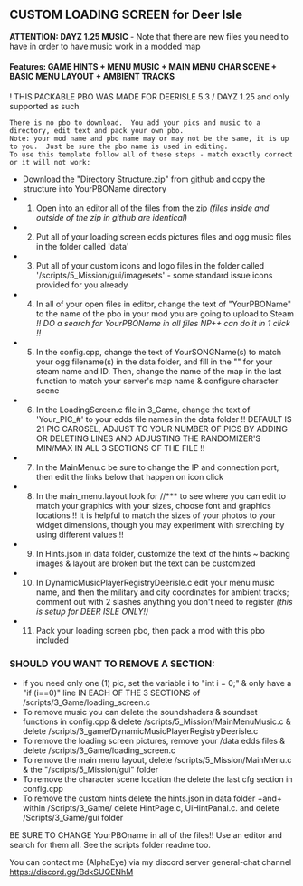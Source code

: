 ## CUSTOM LOADING SCREEN for Deer Isle

**ATTENTION: DAYZ 1.25 MUSIC** - Note that there are new files you need to have in order to have music work in a modded map

#### Features: GAME HINTS + MENU MUSIC + MAIN MENU CHAR SCENE + BASIC MENU LAYOUT + AMBIENT TRACKS
! THIS PACKABLE PBO WAS MADE FOR DEERISLE 5.3 / DAYZ 1.25 and only supported as such
~~~
There is no pbo to download.  You add your pics and music to a directory, edit text and pack your own pbo.
Note: your mod name and pbo name may or may not be the same, it is up to you.  Just be sure the pbo name is used in editing.
To use this template follow all of these steps - match exactly correct or it will not work:
~~~

* Download the "Directory Structure.zip" from github and copy the structure into YourPBOName directory
* 1. Open into an editor all of the files from the zip _(files inside and outside of the zip in github are identical)_
* 2. Put all of your loading screen edds pictures files and ogg music files in the folder called 'data'
* 3. Put all of your custom icons and logo files in the folder called '/scripts/5_Mission/gui/imagesets' - some standard issue icons provided for you already
* 4. In all of your open files in editor, change the text of "YourPBOName" to the name of the pbo in your mod you are going to upload to Steam _!! DO a search for YourPBOName in all files NP++ can do it in 1 click !!_
* 5. In the config.cpp, change the text of YourSONGName(s) to match your ogg filename(s) in the data folder, and fill in the "" for your steam name and ID. Then, change the name of the map in the last function to match your server's map name & configure character scene
* 6. In the LoadingScreen.c file in 3_Game, change the text of 'Your_PIC_#' to your edds file names in the data folder !! DEFAULT IS 21 PIC CAROSEL, ADJUST TO YOUR NUMBER OF PICS BY ADDING OR DELETING LINES AND ADJUSTING THE RANDOMIZER'S MIN/MAX IN ALL 3 SECTIONS OF THE FILE !!
* 7. In the MainMenu.c be sure to change the IP and connection port, then edit the links below that happen on icon click
* 8. In the main_menu.layout look for //*** to see where you can edit to match your graphics with your sizes, choose font and graphics locations !! It is helpful to match the sizes of your photos to your widget dimensions, though you may experiment with stretching by using different values !!
* 9. In Hints.json in data folder, customize the text of the hints ~ backing images & layout are broken but the text can be customized
* 10. In DynamicMusicPlayerRegistryDeerisle.c edit your menu music name, and then the military and city coordinates for ambient tracks; comment out with 2 slashes anything you don't need to register _(this is setup for DEER ISLE ONLY!)_
* 11. Pack your loading screen pbo, then pack a mod with this pbo included

### SHOULD YOU WANT TO REMOVE A SECTION:
* if you need only one (1) pic, set the variable i to "int i = 0;" & only have a "if (i==0)" line IN EACH OF THE 3 SECTIONS of /scripts/3_Game/loading_screen.c
* To remove music you can delete the soundshaders & soundset functions in config.cpp & delete /scripts/5_Mission/MainMenuMusic.c & delete /scripts/3_game/DynamicMusicPlayerRegistryDeerisle.c
* To remove the loading screen pictures, remove your /data edds files & delete /scripts/3_Game/loading_screen.c
* To remove the main menu layout, delete /scripts/5_Mission/MainMenu.c & the "/scripts/5_Mission/gui" folder
* To remove the character scene location the delete the last cfg section in config.cpp
* To remove the custom hints delete the hints.json in data folder +and+ within /Scripts/3_Game/ delete HintPage.c, UiHintPanal.c. and delete /Scripts/3_Game/gui folder

BE SURE TO CHANGE YourPBOname in all of the files!!  Use an editor and search for them all. See the scripts folder readme too.

You can contact me (AlphaEye) via my discord server general-chat channel https://discord.gg/BdkSUQENhM
